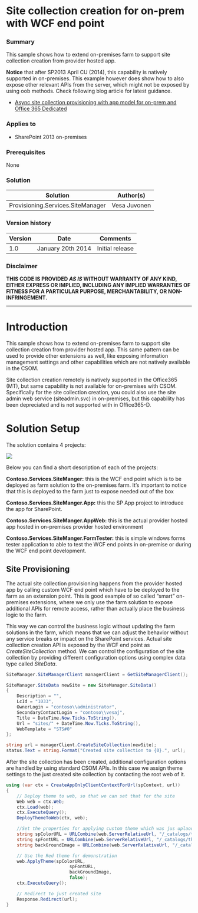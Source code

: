 # Site collection creation for on-prem with WCF end point #

### Summary ###
This sample shows how to extend on-premises farm to support site collection creation from provider hosted app.

**Notice** that after SP2013 April CU (2014), this capability is natively supported in on-premises. This example however does show how to also expose other relevant APIs from the server, which might not be exposed by using oob methods. Check following blog article for latest guidance.

- [Async site collection provisioning with app model for on-prem and Office 365 Dedicated](http://blogs.msdn.com/b/vesku/archive/2014/08/29/async-site-collection-provisioning-with-app-model-for-on-prem-and-office-365-dedicated.aspx)
 

### Applies to ###
-  SharePoint 2013 on-premises


### Prerequisites ###
None

### Solution ###
Solution | Author(s)
---------|----------
Provisioning.Services.SiteManager | Vesa Juvonen

### Version history ###
Version  | Date | Comments
---------| -----| --------
1.0  | January 20th 2014 | Initial release

### Disclaimer ###
**THIS CODE IS PROVIDED *AS IS* WITHOUT WARRANTY OF ANY KIND, EITHER EXPRESS OR IMPLIED, INCLUDING ANY IMPLIED WARRANTIES OF FITNESS FOR A PARTICULAR PURPOSE, MERCHANTABILITY, OR NON-INFRINGEMENT.**


----------

# Introduction #
This sample shows how to extend on-premises farm to support site collection creation from provider hosted app. This same pattern can be used to provide other extensions as well, like exposing information management settings and other capabilities which are not natively available in the CSOM. 

Site collection creation remotely is natively supported in the Office365 (MT), but same capability is not available for on-premises with CSOM. Specifically for the site collection creation, you could also use the site admin web service (siteadmin.svc) in on-premises, but this capability has been depreciated and is not supported with in Office365-D.

# Solution Setup #
The solution contains 4 projects:

![](http://i.imgur.com/I2lIMRf.png)

Below you can find a short description of each of the projects:

**Contoso.Services.SiteManger:** this is the WCF end point which is to be deployed as farm solution to the on-premises farm. It’s important to notice that this is deployed to the farm just to expose needed out of the box 

**Contoso.Services.SiteManger.App:** this the SP App project to introduce the app for SharePoint.

**Contoso.Services.SiteManger.AppWeb:** this is the actual provider hosted app hosted in on-premises provider hosted environment

**Contoso.Services.SiteManger.FormTester:** this is simple windows forms tester application to able to test the WCF end points in on-premise or during the WCF end point development. 


## Site Provisioning #
The actual site collection provisioning happens from the provider hosted app by calling custom WCF end point which have to be deployed to the farm as an extension point. This is good example of so called “smart” on-premises extensions, where we only use the farm solution to expose additional APIs for remote access, rather than actually place the business logic to the farm.

This way we can control the business logic without updating the farm solutions in the farm, which means that we can adjust the behavior without any service breaks or impact on the SharePoint services. Actual site collection creation API is exposed by the WCF end point as *CreateSiteCollection* method. We can control the configuration of the site collection by providing different configuration options using complex data type called *SiteData*.


```C#
SiteManager.SiteManagerClient managerClient = GetSiteManagerClient();

SiteManager.SiteData newSite = new SiteManager.SiteData()
{
    Description = "",
    LcId = "1033",
    OwnerLogin = "contoso\\administrator",
    SecondaryContactLogin = "contoso\\vesaj",
    Title = DateTime.Now.Ticks.ToString(),
    Url = "sites/" + DateTime.Now.Ticks.ToString(),
    WebTemplate = "STS#0"
};

string url = managerClient.CreateSiteCollection(newSite);
status.Text = string.Format("Created site collection to {0}.", url);
```

After the site collection has been created, additional configuration options are handled by using standard CSOM APIs. In this case we assign theme settings to the just created site collection by contacting the root web of it.

```C#
using (var ctx = CreateAppOnlyClientContextForUrl(spContext, url))
{
    // Deploy theme to web, so that we can set that for the site
    Web web = ctx.Web;
    ctx.Load(web);
    ctx.ExecuteQuery();
    DeployThemeToWeb(ctx, web);

    //Set the properties for applying custom theme which was jus uplaoded
    string spColorURL = URLCombine(web.ServerRelativeUrl, "/_catalogs/theme/15/contoso.spcolor");
    string spFontURL = URLCombine(web.ServerRelativeUrl, "/_catalogs/theme/15/contoso.spfont");
    string backGroundImage = URLCombine(web.ServerRelativeUrl, "/_catalogs/theme/15/contosobg.jpg");

    // Use the Red theme for demonstration
    web.ApplyTheme(spColorURL,
                        spFontURL,
                        backGroundImage,
                        false);
    ctx.ExecuteQuery();

    // Redirect to just created site
    Response.Redirect(url);
}

```

